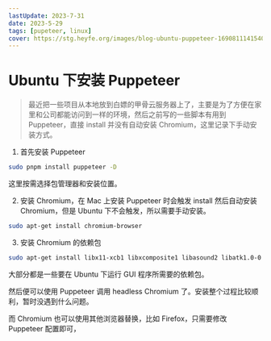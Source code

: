 ```yaml
---
lastUpdate: 2023-7-31
date: 2023-5-29
tags: [pupeteer, linux]
cover: https://stg.heyfe.org/images/blog-ubuntu-puppeteer-1690811141540.png
---
```


# Ubuntu 下安装 Puppeteer

> 最近把一些项目从本地放到白嫖的甲骨云服务器上了，主要是为了方便在家里和公司都能访问到一样的环境，然后之前写的一些脚本有用到 Puppeteer，直接 install 并没有自动安装 Chromium，这里记录下手动安装方式。

1. 首先安装 Puppeteer

```sh
sudo pnpm install puppeteer -D
```

这里按需选择包管理器和安装位置。

2. 安装 Chromium，在 Mac 上安装 Puppeteer 时会触发 install 然后自动安装 Chromium，但是 Ubuntu 下不会触发，所以需要手动安装。

```sh
sudo apt-get install chromium-browser
```

3. 安装 Chromium 的依赖包

```sh
sudo apt-get install libx11-xcb1 libxcomposite1 libasound2 libatk1.0-0 libatk-bridge2.0-0 libcairo2 libcups2 libdbus-1-3 libexpat1 libfontconfig1 libgbm1 libgcc1 libglib2.0-0 libgtk-3-0 libnspr4 libpango-1.0-0 libpangocairo-1.0-0 libstdc++6 libx11-6 libx11-xcb1 libxcb1 libxcomposite1 libxcursor1 libxdamage1 libxext6 libxfixes3 libxi6 libxrandr2 libxrender1 libxss1 libxtst6
```

大部分都是一些要在 Ubuntu 下运行 GUI 程序所需要的依赖包。

然后便可以使用 Puppeteer 调用 headless Chromium 了。安装整个过程比较顺利，暂时没遇到什么问题。

而 Chromium 也可以使用其他浏览器替换，比如 Firefox，只需要修改 Puppeteer 配置即可，
